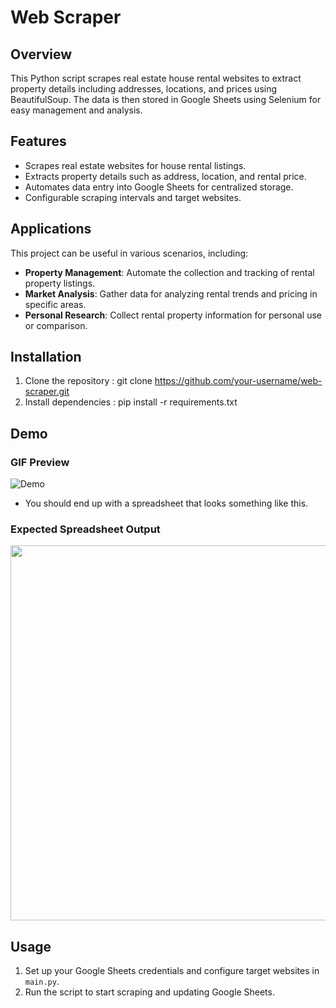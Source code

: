 # Web Scraper

## Overview
This Python script scrapes real estate house rental websites to extract property details including addresses, locations, and prices using BeautifulSoup. The data is then stored in Google Sheets using Selenium for easy management and analysis.

## Features
- Scrapes real estate websites for house rental listings.
- Extracts property details such as address, location, and rental price.
- Automates data entry into Google Sheets for centralized storage.
- Configurable scraping intervals and target websites.

## Applications
This project can be useful in various scenarios, including:
- **Property Management**: Automate the collection and tracking of rental property listings.
- **Market Analysis**: Gather data for analyzing rental trends and pricing in specific areas.
- **Personal Research**: Collect rental property information for personal use or comparison.

## Installation
1. Clone the repository : git clone https://github.com/your-username/web-scraper.git
2. Install dependencies : pip install -r requirements.txt

## Demo
### **GIF Preview**
![Demo](https://img-c.udemycdn.com/redactor/raw/2020-08-25_15-50-47-7e40268135497ea3e84762091f48779d.gif)

- You should end up with a spreadsheet that looks something like this.
### **Expected Spreadsheet Output**
<img src="https://img-c.udemycdn.com/redactor/raw/2020-08-25_15-53-33-5cc79771a88de0ff918068a99ecbc371.png" width="600">

## Usage
1. Set up your Google Sheets credentials and configure target websites in `main.py`.
2. Run the script to start scraping and updating Google Sheets.

